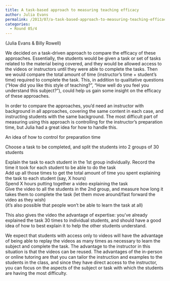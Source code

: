 ```yaml
---
title: A task-based approach to measuring teaching efficacy
author: Julia Evans
permalink: /2013/07/a-task-based-approach-to-measuring-teaching-efficacy/
categories:
  - Round 05/4
---
```

(Julia Evans & Billy Rowell)

We decided on a task-driven approach to compare the efficacy of these approaches. Essentially, the students would be given a task or set of tasks related to the material being covered, and they would be allowed access to the videos or instructors until they were able to complete the tasks. Then we would compare the total amount of time (instructor’s time + student’s time) required to complete the task. This, in addition to qualitative questions (“How did you like this style of teaching?”, “How well do you feel you understand this subject?”), could help us gain some insight on the efficacy of these approaches.

In order to compare the approaches, you’d need an instructor with background in all approaches, covering the same content in each case, and instructing students with the same background. The most difficult part of measuring using this approach is controlling for the instructor’s preparation time, but Julia had a great idea for how to handle this.

An idea of how to control for preparation time

Choose a task to be completed, and split the students into 2 groups of 30 students

Explain the task to each student in the 1st group individually. Record the time it took for each student to be able to do the task  
Add up all those times to get the total amount of time you spent explaining the task to each student (say, X hours)  
Spend X hours putting together a video explaining the task  
Give the video to all the students in the 2nd group, and measure how long it takes them to complete the task (let them move around/fast forward the video as they wish)  
(it’s also possible that people won’t be able to learn the task at all)

This also gives the video the advantage of expertise: you’ve already explained the task 30 times to individual students, and should have a good idea of how to best explain it to help the other students understand. 

We expect that students with access only to videos will have the advantage of being able to replay the videos as many times as necessary to learn the subject and complete the task. The advantage to the instructor in this situation is that the videos can be reused. The advantages of the in-person or online tutoring are that you can tailor the instruction and examples to the students in the class, and since they have direct access to the instructor, you can focus on the aspects of the subject or task with which the students are having the most difficulty.

